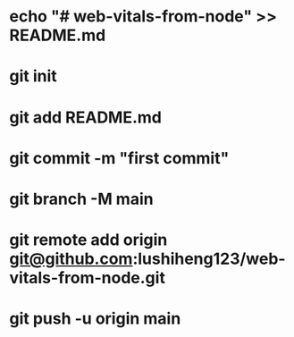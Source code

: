 # echo "# web-vitals-from-node" >> README.md

# git init

# git add README.md

# git commit -m "first commit"

# git branch -M main

# git remote add origin git@github.com:lushiheng123/web-vitals-from-node.git

# git push -u origin main
